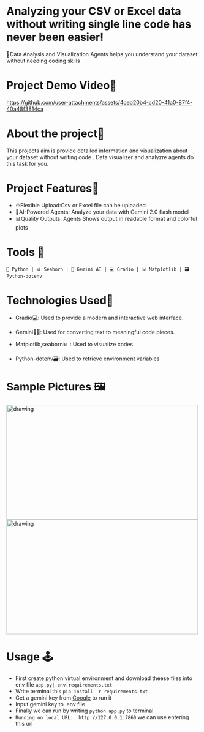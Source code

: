# Analyzing your CSV or Excel data without writing single line code has never been easier!

📌Data Analysis and Visualization Agents helps you understand your dataset without needing coding skills 

# Project Demo Video🎥

https://github.com/user-attachments/assets/4ceb20b4-cd20-41a0-87f4-40a48f3814ca


# About the project🎯
This projects aim is provide detailed information and visualization about your dataset without writing code . Data visualizer and analyzre agents do this task for you.

# Project Features🚀
* ♾️Flexible Upload:Csv or Excel file can be uploaded
* 💪AI-Powered Agents: Analyze your data with Gemini 2.0 flash model
* 📊Quality Outputs: Agents Shows output in readable format and colorful plots


# Tools 🧰
``🐍 Python | 📊 Seaborn | 🤖 Gemini AI | 💻 Gradio | 📊 Matplotlib | 🗃️Python-dotenv``

#  Technologies Used🔧


* Gradio💻: Used to provide a modern and interactive web interface.
* Gemini🔎🤖: Used for converting text to meaningful code pieces.
  
* Matplotlib,seaborn📊 : Used to visualize codes.
* Python-dotenv🗃️: Used to retrieve environment variables

# Sample Pictures 🖼️

<img src="https://github.com/user-attachments/assets/0842ae40-a382-4b9d-b0d8-58e9265e9061" alt="drawing" width="500" height=300/>
<img src="https://github.com/user-attachments/assets/0ec128f4-1a99-43df-b08a-35d6a758c82e" alt="drawing" width="500" height=300/>





# Usage 🕹️

* First create python virtual environment and download theese files into env file ``app.py|.env|requirements.txt``
* Write terminal this ``pip install -r requirements.txt``
* Get a gemini key from [Google](https://ai.google.dev/gemini-api/docs/api-key?hl) to run it
* Input gemini key to .env file
* Finally we can run by writing ``python app.py`` to terminal
* ``Running on local URL:  http://127.0.0.1:7860`` we can use entering this url

